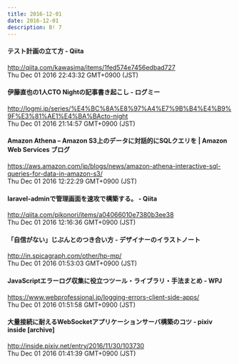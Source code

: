 ```yaml
---
title: 2016-12-01
date: 2016-12-01
description: B! 7
---
```


#### テスト計画の立て方 - Qiita
http://qiita.com/kawasima/items/1fed574e7456edbad727<br>
Thu Dec 01 2016 22:43:32 GMT+0900 (JST)<br>


#### 伊藤直也の1人CTO Nightの記事書き起こし - ログミー
http://logmi.jp/series/%E4%BC%8A%E8%97%A4%E7%9B%B4%E4%B9%9F%E3%81%AE1%E4%BA%BActo-night<br>
Thu Dec 01 2016 21:14:57 GMT+0900 (JST)<br>


#### Amazon Athena – Amazon S3上のデータに対話的にSQLクエリを | Amazon Web Services ブログ
https://aws.amazon.com/jp/blogs/news/amazon-athena-interactive-sql-queries-for-data-in-amazon-s3/<br>
Thu Dec 01 2016 12:22:29 GMT+0900 (JST)<br>


#### laravel-adminで管理画面を速攻で構築する。 - Qiita
http://qiita.com/pikonori/items/a04066010e7380b3ee38<br>
Thu Dec 01 2016 12:16:36 GMT+0900 (JST)<br>


#### 「自信がない」じぶんとのつき合い方 - デザイナーのイラストノート
http://in.spicagraph.com/other/hp-mp/<br>
Thu Dec 01 2016 01:53:03 GMT+0900 (JST)<br>


#### JavaScriptエラーログ収集に役立つツール・ライブラリ・手法まとめ - WPJ
https://www.webprofessional.jp/logging-errors-client-side-apps/<br>
Thu Dec 01 2016 01:51:58 GMT+0900 (JST)<br>


#### 大量接続に耐えるWebSocketアプリケーションサーバ構築のコツ - pixiv inside [archive]
http://inside.pixiv.net/entry/2016/11/30/103730<br>
Thu Dec 01 2016 01:41:39 GMT+0900 (JST)<br>



